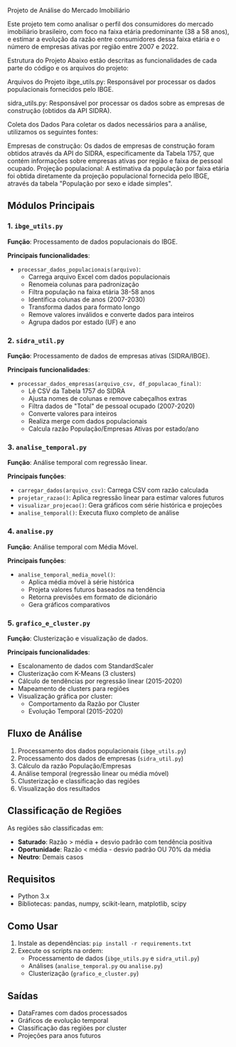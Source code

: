 Projeto de Análise do Mercado Imobiliário

Este projeto tem como analisar o perfil dos consumidores do mercado imobiliário brasileiro, com foco na faixa etária predominante (38 a 58 anos), e estimar a evolução da razão entre consumidores dessa faixa etária e o número de empresas ativas por região entre 2007 e 2022.

Estrutura do Projeto
Abaixo estão descritas as funcionalidades de cada parte do código e os arquivos do projeto:

Arquivos do Projeto
ibge_utils.py: Responsável por processar os dados populacionais fornecidos pelo IBGE.

sidra_utils.py: Responsável por processar os dados sobre as empresas de construção (obtidos da API SIDRA).



 Coleta dos Dados
Para coletar os dados necessários para a análise, utilizamos os seguintes fontes:

Empresas de construção: Os dados de empresas de construção foram obtidos através da API do SIDRA, especificamente da Tabela 1757, que contém informações sobre empresas ativas por região e faixa de pessoal ocupado.
Projeção populacional: A estimativa da população por faixa etária foi obtida diretamente da projeção populacional fornecida pelo IBGE, através da tabela "População por sexo e idade simples".


## Módulos Principais

### 1. `ibge_utils.py`
**Função**: Processamento de dados populacionais do IBGE.

**Principais funcionalidades**:
- `processar_dados_populacionais(arquivo)`: 
  - Carrega arquivo Excel com dados populacionais
  - Renomeia colunas para padronização
  - Filtra população na faixa etária 38-58 anos
  - Identifica colunas de anos (2007-2030)
  - Transforma dados para formato longo
  - Remove valores inválidos e converte dados para inteiros
  - Agrupa dados por estado (UF) e ano

### 2. `sidra_util.py`
**Função**: Processamento de dados de empresas ativas (SIDRA/IBGE).

**Principais funcionalidades**:
- `processar_dados_empresas(arquivo_csv, df_populacao_final)`:
  - Lê CSV da Tabela 1757 do SIDRA
  - Ajusta nomes de colunas e remove cabeçalhos extras
  - Filtra dados de "Total" de pessoal ocupado (2007-2020)
  - Converte valores para inteiros
  - Realiza merge com dados populacionais
  - Calcula razão População/Empresas Ativas por estado/ano

### 3. `analise_temporal.py`
**Função**: Análise temporal com regressão linear.

**Principais funções**:
- `carregar_dados(arquivo_csv)`: Carrega CSV com razão calculada
- `projetar_razao()`: Aplica regressão linear para estimar valores futuros
- `visualizar_projecao()`: Gera gráficos com série histórica e projeções
- `analise_temporal()`: Executa fluxo completo de análise

### 4. `analise.py`
**Função**: Análise temporal com Média Móvel.

**Principais funções**:
- `analise_temporal_media_movel()`:
  - Aplica média móvel à série histórica
  - Projeta valores futuros baseados na tendência
  - Retorna previsões em formato de dicionário
  - Gera gráficos comparativos

### 5. `grafico_e_cluster.py`
**Função**: Clusterização e visualização de dados.

**Principais funcionalidades**:
- Escalonamento de dados com StandardScaler
- Clusterização com K-Means (3 clusters)
- Cálculo de tendências por regressão linear (2015-2020)
- Mapeamento de clusters para regiões
- Visualização gráfica por cluster:
  - Comportamento da Razão por Cluster
  - Evolução Temporal (2015-2020)

## Fluxo de Análise

1. Processamento dos dados populacionais (`ibge_utils.py`)
2. Processamento dos dados de empresas (`sidra_util.py`)
3. Cálculo da razão População/Empresas
4. Análise temporal (regressão linear ou média móvel)
5. Clusterização e classificação das regiões
6. Visualização dos resultados

## Classificação de Regiões

As regiões são classificadas em:
- **Saturado**: Razão > média + desvio padrão com tendência positiva
- **Oportunidade**: Razão < média - desvio padrão OU 70% da média
- **Neutro**: Demais casos

## Requisitos

- Python 3.x
- Bibliotecas: pandas, numpy, scikit-learn, matplotlib, scipy

## Como Usar

1. Instale as dependências: `pip install -r requirements.txt`
2. Execute os scripts na ordem:
   - Processamento de dados (`ibge_utils.py` e `sidra_util.py`)
   - Análises (`analise_temporal.py` ou `analise.py`)
   - Clusterização (`grafico_e_cluster.py`)

## Saídas

- DataFrames com dados processados
- Gráficos de evolução temporal
- Classificação das regiões por cluster
- Projeções para anos futuros